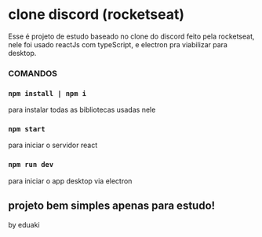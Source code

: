 # clone discord (rocketseat)

Esse é projeto de estudo baseado no clone do discord feito pela rocketseat,
nele foi usado reactJs com typeScript, e electron pra viabilizar para desktop.

### COMANDOS

### `npm install | npm i`
  para instalar todas as bibliotecas usadas nele

### `npm start`
  para iniciar o servidor react

### `npm run dev`
  para iniciar o app desktop via electron


## projeto bem simples apenas para estudo!

by eduaki
